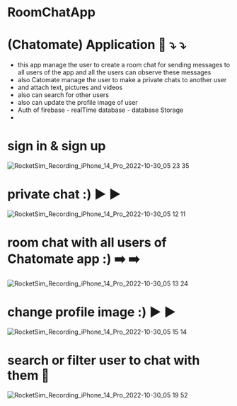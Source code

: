 
# RoomChatApp
# (Chatomate) Application 🥇 ⤵️ ⤵️
- this app manage the user to create a room chat for sending messages to all users of the app
and all the users can observe these messages
- also Catomate manage the user to make a private chats to another user 
- and attach text, pictures and videos 
- also can search for other users 
- also can update the profile image of user
- Auth of firebase - realTime database - database Storage
- 
# sign in & sign up 
![RocketSim_Recording_iPhone_14_Pro_2022-10-30_05 23 35](https://user-images.githubusercontent.com/57367756/198861152-65bb2389-75f5-4d06-b09b-e393cd8791fa.gif)
# private chat :) ▶️ ▶️
![RocketSim_Recording_iPhone_14_Pro_2022-10-30_05 12 11](https://user-images.githubusercontent.com/57367756/198860883-511e6462-bad4-49dd-af27-cb4ef2308fad.gif)
# room chat with all users of Chatomate app :) ➡️ ➡️
![RocketSim_Recording_iPhone_14_Pro_2022-10-30_05 13 24](https://user-images.githubusercontent.com/57367756/198860915-20260b82-09ad-45a6-adb7-4ca90958462b.gif)
# change profile image :) ▶️ ▶️
![RocketSim_Recording_iPhone_14_Pro_2022-10-30_05 15 14](https://user-images.githubusercontent.com/57367756/198860955-4c6fb100-e19a-4df5-a8bf-05fb6599c359.gif)
# search or filter user to chat with them 🥇
![RocketSim_Recording_iPhone_14_Pro_2022-10-30_05 19 52](https://user-images.githubusercontent.com/57367756/198861077-019d71d9-fae2-48fd-a76d-9478d00f03f1.gif)

